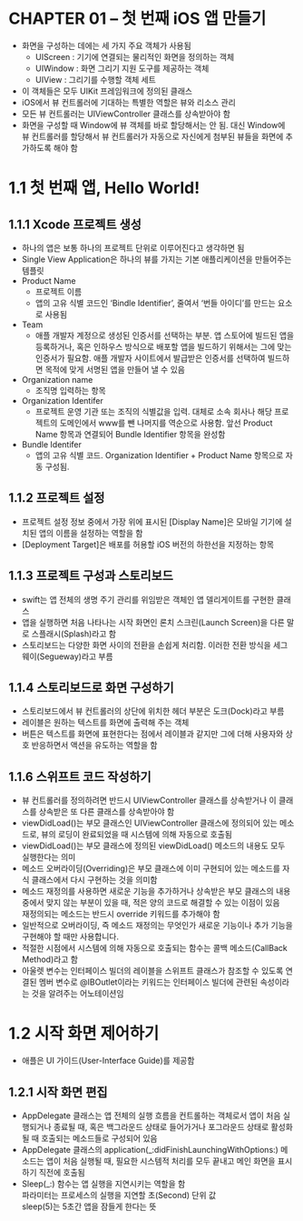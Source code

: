 # CHAPTER 01 – 첫 번째 iOS 앱 만들기

- 화면을 구성하는 데에는 세 가지 주요 객체가 사용됨
    - UIScreen : 기기에 연결되는 물리적인 화면을 정의하는 객체
    - UIWindow : 화면 그리기 지원 도구를 제공하는 객체
    - UIView : 그리기를 수행할 객체 세트
- 이 객체들은 모두 UIKit 프레임워크에 정의된 클래스
- iOS에서 뷰 컨트롤러에 기대하는 특별한 역할은 뷰와 리소스 관리
- 모든 뷰 컨트롤러는 UIViewController 클래스를 상속받아야 함
- 화면을 구성할 때 Window에 뷰 객체를 바로 할당해서는 안 됨. 대신 Window에 뷰 컨트롤러를 할당해서 뷰 컨트롤러가 자동으로 자신에게 첨부된 뷰들을 화면에 추가하도록 해야 함

# 1.1 첫 번째 앱, Hello World!

## 1.1.1 Xcode 프로젝트 생성

- 하나의 앱은 보통 하나의 프로젝트 단위로 이루어진다고 생각하면 됨
- Single View Application은 하나의 뷰를 가지는 기본 애플리케이션을 만들어주는 템플릿
- Product Name
    - 프로젝트 이름
    - 앱의 고유 식별 코드인 ‘Bindle Identifier’, 줄여서 ‘번들 아이디’를 만드는 요소로 사용됨
- Team
    - 애플 개발자 계정으로 생성된 인증서를 선택하는 부분. 앱 스토어에 빌드된 앱을 등록하거나, 혹은 인하우스 방식으로 배포할 앱을 빌드하기 위해서는 그에 맞는 인증서가 필요함. 애플 개발자 사이트에서 발급받은 인증서를 선택하여 빌드하면 목적에 맞게 서명된 앱을 만들어 낼 수 있음
- Organization name
    - 조직명 입력하는 항목
- Organization Identifer
    - 프로젝트 운영 기관 또는 조직의 식별값을 입력. 대체로 소속 회사나 해당 프로젝트의 도메인에서 www를 뺀 나머지를 역순으로 사용함. 앞선 Product Name 항목과 연결되어 Bundle Identifier 항목을 완성함
- Bundle Identifer
    - 앱의 고유 식별 코드. Organization Identifier + Product Name 항목으로 자동 구성됨.

## 1.1.2 프로젝트 설정

- 프로젝트 설정 정보 중에서 가장 위에 표시된 [Display Name]은 모바일 기기에 설치된 앱의 이름을 설정하는 역할을 함
- [Deployment Target]은 배포를 허용할 iOS 버전의 하한선을 지정하는 항목

## 1.1.3 프로젝트 구성과 스토리보드

- swift는 앱 전체의 생명 주기 관리를 위임받은 객체인 앱 델리게이트를 구현한 클래스
- 앱을 실행하면 처음 나타나는 시작 화면인 론치 스크린(Launch Screen)을 다른 말로 스플래시(Splash)라고 함
- 스토리보드는 다양한 화면 사이의 전환을 손쉽게 처리함. 이러한 전환 방식을 세그웨이(Segueway)라고 부름

## 1.1.4 스토리보드로 화면 구성하기

- 스토리보드에서 뷰 컨트롤러의 상단에 위치한 헤더 부분은 도크(Dock)라고 부름
- 레이블은 원하는 텍스트를 화면에 출력해 주는 객체
- 버튼은 텍스트를 화면에 표현한다는 점에서 레이블과 같지만 그에 더해 사용자와 상호 반응하면서 액션을 유도하는 역할을 함

## 1.1.6 스위프트 코드 작성하기

- 뷰 컨트롤러를 정의하려면 반드시 UIViewController 클래스를 상속받거나 이 클래스를 상속받은 또 다른 클래스를 상속받아야 함
- viewDidLoad()는 부모 클래스인 UIViewController 클래스에 정의되어 있는 메소드로, 뷰의 로딩이 완료되었을 때 시스템에 의해 자동으로 호출됨
- viewDidLoad()는 부모 클래스에 정의된 viewDidLoad() 메소드의 내용도 모두 실행한다는 의미
- 메소드 오버라이딩(Overriding)은 부모 클래스에 이미 구현되어 있는 메소드를 자식 클래스에서 다시 구현하는 것을 의미함
- 메소드 재정의를 사용하면 새로운 기능을 추가하거나 상속받은 부모 클래스의 내용 중에서 맞지 않는 부분이 있을 때, 적은 양의 코드로 해결할 수 있는 이점이 있음  
재정의되는 메소드는 반드시 override 키워드를 추가해야 함
- 일반적으로 오버라이딩, 즉 메소드 재정의는 무엇인가 새로운 기능이나 추가 기능을 구현해야 할 때만 사용합니다.
- 적절한 시점에서 시스템에 의해 자동으로 호출되는 함수는 콜백 메소드(CallBack Method)라고 함
- 아울렛 변수는 인터페이스 빌더의 레이블을 스위프트 클래스가 참조할 수 있도록 연결된 멤버 변수로 @IBOutlet이라는 키워드는 인터페이스 빌더에 관련된 속성이라는 것을 알려주는 어노테이션임

# 1.2 시작 화면 제어하기

- 애플은 UI 가이드(User-Interface Guide)를 제공함

## 1.2.1 시작 화면 편집

- AppDelegate 클래스는 앱 전체의 실행 흐름을 컨트롤하는 객체로서 앱이 처음 실행되거나 종료될 때, 혹은 백그라운드 상태로 들어가거나 포그라운드 상태로 활성화될 때 호출되는 메소드들로 구성되어 있음
- AppDelegate 클래스의 application(_:didFinishLaunchingWithOptions:) 메소드는 앱이 처음 실행될 때, 필요한 시스템적 처리를 모두 끝내고 메인 화면을 표시하기 직전에 호출됨
- Sleep(_:) 함수는 앱 실행을 지연시키는 역할을 함  
파라미터는 프로세스의 실행을 지연할 초(Second) 단위 값  
sleep(5)는 5초간 앱을 잠들게 한다는 뜻
